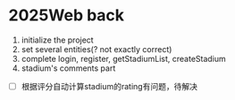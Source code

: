 # 2025Web back

1. initialize the project
2. set several entities(? not exactly correct)
3. complete login, register, getStadiumList, createStadium
4. stadium's comments part
- [ ] 根据评分自动计算stadium的rating有问题，待解决
